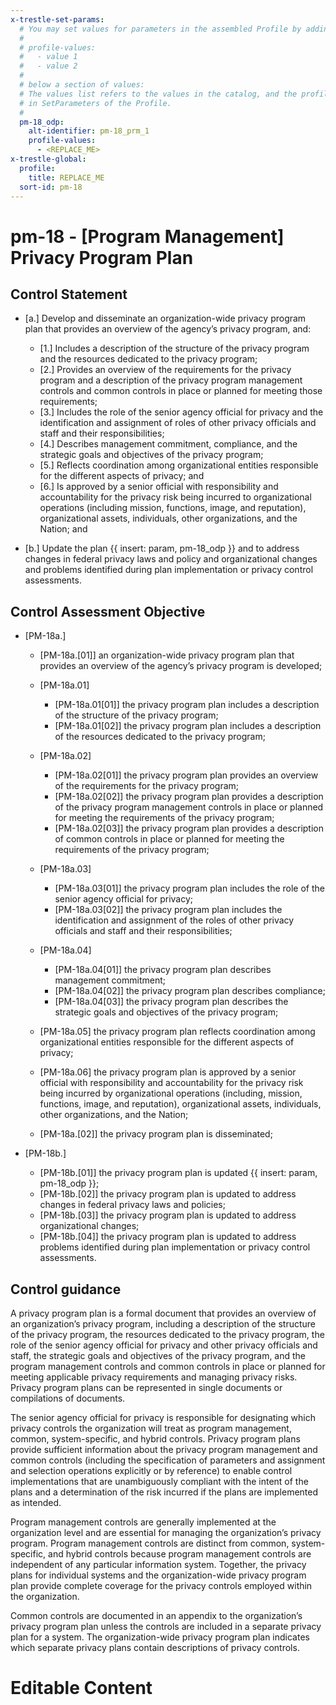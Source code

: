 ```yaml
---
x-trestle-set-params:
  # You may set values for parameters in the assembled Profile by adding
  #
  # profile-values:
  #   - value 1
  #   - value 2
  #
  # below a section of values:
  # The values list refers to the values in the catalog, and the profile-values represent values
  # in SetParameters of the Profile.
  #
  pm-18_odp:
    alt-identifier: pm-18_prm_1
    profile-values:
      - <REPLACE_ME>
x-trestle-global:
  profile:
    title: REPLACE_ME
  sort-id: pm-18
---
```


# pm-18 - \[Program Management\] Privacy Program Plan

## Control Statement

- \[a.\] Develop and disseminate an organization-wide privacy program plan that provides an overview of the agency’s privacy program, and:

  - \[1.\] Includes a description of the structure of the privacy program and the resources dedicated to the privacy program;
  - \[2.\] Provides an overview of the requirements for the privacy program and a description of the privacy program management controls and common controls in place or planned for meeting those requirements;
  - \[3.\] Includes the role of the senior agency official for privacy and the identification and assignment of roles of other privacy officials and staff and their responsibilities;
  - \[4.\] Describes management commitment, compliance, and the strategic goals and objectives of the privacy program;
  - \[5.\] Reflects coordination among organizational entities responsible for the different aspects of privacy; and
  - \[6.\] Is approved by a senior official with responsibility and accountability for the privacy risk being incurred to organizational operations (including mission, functions, image, and reputation), organizational assets, individuals, other organizations, and the Nation; and

- \[b.\] Update the plan {{ insert: param, pm-18_odp }} and to address changes in federal privacy laws and policy and organizational changes and problems identified during plan implementation or privacy control assessments.

## Control Assessment Objective

- \[PM-18a.\]

  - \[PM-18a.[01]\] an organization-wide privacy program plan that provides an overview of the agency’s privacy program is developed;
  - \[PM-18a.01\]

    - \[PM-18a.01[01]\] the privacy program plan includes a description of the structure of the privacy program;
    - \[PM-18a.01[02]\] the privacy program plan includes a description of the resources dedicated to the privacy program;

  - \[PM-18a.02\]

    - \[PM-18a.02[01]\] the privacy program plan provides an overview of the requirements for the privacy program;
    - \[PM-18a.02[02]\] the privacy program plan provides a description of the privacy program management controls in place or planned for meeting the requirements of the privacy program;
    - \[PM-18a.02[03]\] the privacy program plan provides a description of common controls in place or planned for meeting the requirements of the privacy program;

  - \[PM-18a.03\]

    - \[PM-18a.03[01]\] the privacy program plan includes the role of the senior agency official for privacy;
    - \[PM-18a.03[02]\] the privacy program plan includes the identification and assignment of the roles of other privacy officials and staff and their responsibilities;

  - \[PM-18a.04\]

    - \[PM-18a.04[01]\] the privacy program plan describes management commitment;
    - \[PM-18a.04[02]\] the privacy program plan describes compliance;
    - \[PM-18a.04[03]\] the privacy program plan describes the strategic goals and objectives of the privacy program;

  - \[PM-18a.05\] the privacy program plan reflects coordination among organizational entities responsible for the different aspects of privacy;
  - \[PM-18a.06\] the privacy program plan is approved by a senior official with responsibility and accountability for the privacy risk being incurred by organizational operations (including, mission, functions, image, and reputation), organizational assets, individuals, other organizations, and the Nation;
  - \[PM-18a.[02]\] the privacy program plan is disseminated;

- \[PM-18b.\]

  - \[PM-18b.[01]\] the privacy program plan is updated {{ insert: param, pm-18_odp }};
  - \[PM-18b.[02]\] the privacy program plan is updated to address changes in federal privacy laws and policies;
  - \[PM-18b.[03]\] the privacy program plan is updated to address organizational changes;
  - \[PM-18b.[04]\] the privacy program plan is updated to address problems identified during plan implementation or privacy control assessments.

## Control guidance

A privacy program plan is a formal document that provides an overview of an organization’s privacy program, including a description of the structure of the privacy program, the resources dedicated to the privacy program, the role of the senior agency official for privacy and other privacy officials and staff, the strategic goals and objectives of the privacy program, and the program management controls and common controls in place or planned for meeting applicable privacy requirements and managing privacy risks. Privacy program plans can be represented in single documents or compilations of documents.

The senior agency official for privacy is responsible for designating which privacy controls the organization will treat as program management, common, system-specific, and hybrid controls. Privacy program plans provide sufficient information about the privacy program management and common controls (including the specification of parameters and assignment and selection operations explicitly or by reference) to enable control implementations that are unambiguously compliant with the intent of the plans and a determination of the risk incurred if the plans are implemented as intended.

Program management controls are generally implemented at the organization level and are essential for managing the organization’s privacy program. Program management controls are distinct from common, system-specific, and hybrid controls because program management controls are independent of any particular information system. Together, the privacy plans for individual systems and the organization-wide privacy program plan provide complete coverage for the privacy controls employed within the organization.

Common controls are documented in an appendix to the organization’s privacy program plan unless the controls are included in a separate privacy plan for a system. The organization-wide privacy program plan indicates which separate privacy plans contain descriptions of privacy controls.

# Editable Content

<!-- Make additions and edits below -->
<!-- The above represents the contents of the control as received by the profile, prior to additions. -->
<!-- If the profile makes additions to the control, they will appear below. -->
<!-- The above markdown may not be edited but you may edit the content below, and/or introduce new additions to be made by the profile. -->
<!-- If there is a yaml header at the top, parameter values may be edited. Use --set-parameters to incorporate the changes during assembly. -->
<!-- The content here will then replace what is in the profile for this control, after running profile-assemble. -->
<!-- The current profile has no added parts for this control, but you may add new ones here. -->
<!-- Each addition must have a heading either of the form ## Control my_addition_name -->
<!-- or ## Part a. (where the a. refers to one of the control statement labels.) -->
<!-- "## Control" parts are new parts added after the statement part. -->
<!-- "## Part" parts are new parts added into the top-level statement part with that label. -->
<!-- Subparts may be added with nested hash levels of the form ### My Subpart Name -->
<!-- underneath the parent ## Control or ## Part being added -->
<!-- See https://ibm.github.io/compliance-trestle/tutorials/ssp_profile_catalog_authoring/ssp_profile_catalog_authoring for guidance. -->
